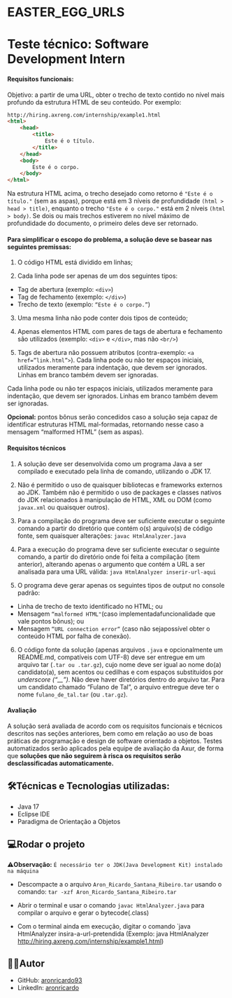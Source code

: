 
# EASTER_EGG_URLS 
# Teste técnico: Software Development Intern

#### Requisitos funcionais:

Objetivo: a partir de uma URL, obter o trecho de texto contido no nível mais profundo da estrutura HTML de seu conteúdo. Por exemplo:

```html
http://hiring.axreng.com/internship/example1.html
<html>
    <head>
        <title>
            Este é o título.
        </title>
    </head>
    <body>
        Este é o corpo.
    </body>
</html>
```


Na estrutura HTML acima, o trecho desejado como retorno é ```"Este é o título."``` (sem as aspas), porque está em 3 níveis de profundidade ```(html > head > title)```, enquanto o trecho ```"Este é o corpo."``` está em 2 níveis ```(html > body)```. Se dois ou mais
trechos estiverem no nível máximo de profundidade do documento,
o primeiro deles deve ser retornado.

#### Para simplificar o escopo do problema, a solução deve se basear nas seguintes premissas:

1. O código HTML está dividido em linhas;

2. Cada linha pode ser apenas de um dos seguintes tipos:
- Tag de abertura (exemplo: ```<div>```)
- Tag de fechamento (exemplo: ```</div>```)
- Trecho de texto (exemplo: ```“Este é o corpo.”```)

3. Uma mesma linha não pode conter dois tipos de conteúdo;

4. Apenas elementos HTML com pares de tags de abertura e
fechamento são utilizados (exemplo: ```<div>``` e ```</div>```, mas
não ```<br/>```)

5. Tags de abertura não possuem atributos (contra-exemplo:
```<a href=”link.html”>```).
Cada linha pode ou não ter espaços iniciais, utilizados meramente
para indentação, que devem ser ignorados. Linhas em branco
também devem ser ignoradas.

Cada linha pode ou não ter espaços iniciais, utilizados meramente
para indentação, que devem ser ignorados. Linhas em branco
também devem ser ignoradas.

**Opcional:** pontos bônus serão concedidos caso a solução seja capaz de identificar estruturas HTML mal-formadas, retornando nesse caso a mensagem “malformed HTML” (sem as aspas).

#### Requisitos técnicos

1. A solução deve ser desenvolvida como um programa Java a ser compilado e executado pela linha de comando, utilizando o JDK 17.

2. Não é permitido o uso de quaisquer bibliotecas e frameworks externos ao JDK. Também não é permitido o uso de packages e classes nativos do JDK relacionados à manipulação de HTML, XML ou DOM (como ```javax.xml``` ou quaisquer outros).

3. Para a compilação do programa deve ser suficiente executar o seguinte comando a partir do diretório que contém o(s) arquivo(s) de código fonte, sem quaisquer alterações: ```javac HtmlAnalyzer.java```

4. Para a execução do programa deve ser suficiente executar o seguinte comando, a partir do diretório onde foi feita a compilação (item anterior), alterando apenas o argumento que contém a URL a ser analisada para uma URL válida: ```java HtmlAnalyzer inserir-url-aqui```

5. O programa deve gerar apenas os seguintes tipos de output no console padrão:
- Linha de trecho de texto identificado no HTML; ou
- Mensagem ```“malformed HTML"```(caso implementadafuncionalidade que vale pontos bônus); ou
- Mensagem ```“URL connection error“``` (caso não sejapossível obter o conteúdo HTML por falha de conexão).

6. O código fonte da solução (apenas arquivos ```.java``` e
opcionalmente um README.md, compatíveis com UTF-8) deve
ser entregue em um arquivo tar (```.tar ou .tar.gz```), cujo
nome deve ser igual ao nome do(a) candidato(a), sem acentos
ou cedilhas e com espaços substituídos por _underscore (“__”)_.
Não deve haver diretórios dentro do arquivo tar. Para um
candidato chamado “Fulano de Tal”, o arquivo entregue deve
ter o nome ```fulano_de_tal.tar``` (ou ```.tar.gz```).

#### Avaliação

A solução será avaliada de acordo com os requisitos funcionais e
técnicos descritos nas seções anteriores, bem como em relação ao
uso de boas práticas de programação e design de software orientado a objetos. Testes automatizados serão aplicados pela equipe de avaliação da Axur, de forma que **soluções que não seguirem à risca os requisitos serão desclassificadas automaticamente.**

## 🛠️Técnicas e Tecnologias utilizadas:

- Java 17
- Eclipse IDE
- Paradigma de Orientação a Objetos 

## 💻Rodar o projeto
⚠️**Observação:** `É necessário ter o JDK(Java Development Kit) instalado na máquina`

- Descompacte a o arquivo `Aron_Ricardo_Santana_Ribeiro.tar` usando o comando: `tar -xzf Aron_Ricardo_Santana_Ribeiro.tar` 

- Abrir o terminal e usar o comando `javac HtmlAnalyzer.java` para compilar o arquivo e gerar o bytecode(.class)

- Com o terminal ainda em execução, digitar o comando `java HtmlAnalyzer insira-a-url-pretendida
  (Exemplo: java HtmlAnalyzer http://hiring.axreng.com/internship/example1.html)




## ✍🏻Autor

- GitHub: [aronricardo93](https://www.github.com/aronricardo93)
- LinkedIn: [aronricardo](https://www.linkedin.com/in/aronricardo/)


